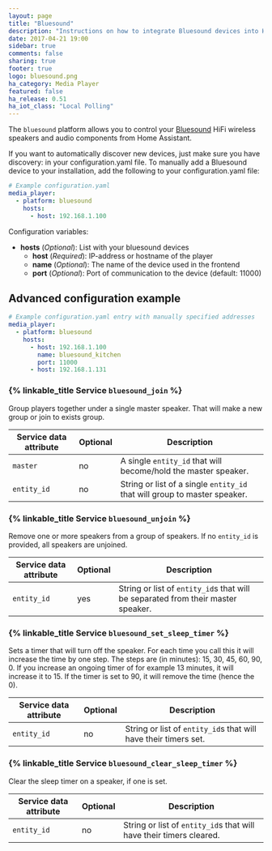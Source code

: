 ```yaml
---
layout: page
title: "Bluesound"
description: "Instructions on how to integrate Bluesound devices into Home Assistant."
date: 2017-04-21 19:00
sidebar: true
comments: false
sharing: true
footer: true
logo: bluesound.png
ha_category: Media Player
featured: false
ha_release: 0.51
ha_iot_class: "Local Polling"
---
```


The `bluesound` platform allows you to control your [Bluesound](http://www.bluesound.com/) HiFi wireless speakers and audio components from Home Assistant.

If you want to automatically discover new devices, just make sure you have discovery: in your configuration.yaml file. To manually add a Bluesound device to your installation, add the following to your configuration.yaml file:


```yaml
# Example configuration.yaml
media_player:
  - platform: bluesound
    hosts:
      - host: 192.168.1.100
```

Configuration variables:

- **hosts** (*Optional*): List with your bluesound devices
  - **host** (*Required*): IP-address or hostname of the player
  - **name** (*Optional*): The name of the device used in the frontend
  - **port** (*Optional*): Port of communication to the device (default: 11000)
  
## Advanced configuration example

```yaml
# Example configuration.yaml entry with manually specified addresses
media_player:
  - platform: bluesound
    hosts:
      - host: 192.168.1.100
        name: bluesound_kitchen
        port: 11000
      - host: 192.168.1.131
```

### {% linkable_title Service `bluesound_join` %}

Group players together under a single master speaker. That will make a new group or join to exists group.

| Service data attribute | Optional | Description |
| ---------------------- | -------- | ----------- |
| `master` | no | A single `entity_id` that will become/hold the master speaker.
| `entity_id` | no | String or list of a single `entity_id` that will group to master speaker.

### {% linkable_title Service `bluesound_unjoin` %}

Remove one or more speakers from a group of speakers. If no `entity_id` is provided, all speakers are unjoined.

| Service data attribute | Optional | Description |
| ---------------------- | -------- | ----------- |
| `entity_id` | yes | String or list of `entity_id`s that will be separated from their master speaker.

### {% linkable_title Service `bluesound_set_sleep_timer` %}

Sets a timer that will turn off the speaker. For each time you call this it will increase the time by one step. The steps are (in minutes): 15, 30, 45, 60, 90, 0.
If you increase an ongoing timer of for example 13 minutes, it will increase it to 15. If the timer is set to 90, it will remove the time (hence the 0).
 
| Service data attribute | Optional | Description |
| ---------------------- | -------- | ----------- |
| `entity_id` | no | String or list of `entity_id`s that will have their timers set.

### {% linkable_title Service `bluesound_clear_sleep_timer` %}

Clear the sleep timer on a speaker, if one is set.
 
| Service data attribute | Optional | Description |
| ---------------------- | -------- | ----------- |
| `entity_id` | no | String or list of `entity_id`s that will have their timers cleared.
